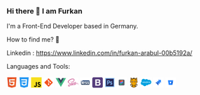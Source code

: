 ### Hi there 👋  I am Furkan

I'm a Front-End Developer based in Germany.

How to find me? 📨

Linkedin : https://www.linkedin.com/in/furkan-arabul-00b5192a/

Languages and Tools: <br/>
 <br/>
![](icons/html.png)
![](icons/css.png)
![](icons/javascript.png)
![](icons/git.png)
![](icons/vuejs.png)
![](icons/sass.png)
![](icons/less.png)
![](icons/bootstrap.png)
![](icons/adobe.png)
![](icons/figma.png)
![](icons/grunt.png)
![](icons/salesforce.png)
![](icons/jira.png)
![](icons/bitbucket.png)
<!--
**furkanarabul/furkanarabul** is a ✨ _special_ ✨ repository because its `README.md` (this file) appears on your GitHub profile.

Here are some ideas to get you started:

- 🔭 I’m currently working on ...
- 🌱 I’m currently learning ...
- 👯 I’m looking to collaborate on ...
- 🤔 I’m looking for help with ...
- 💬 Ask me about ...
- 📫 How to reach me: ...
- 😄 Pronouns: ...
- ⚡ Fun fact: ...
-->
